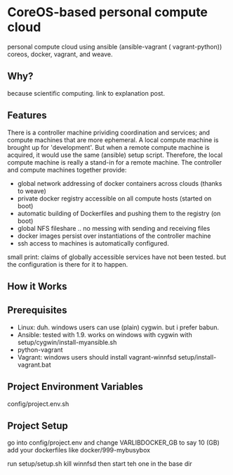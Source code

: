 # CoreOS-based personal compute cloud
personal compute cloud using ansible (ansible-vagrant ( vagrant-python)) coreos, docker, vagrant, and weave.

## Why?
because scientific computing. link to explanation post.

## Features
There is a controller machine prividing coordination and services; and compute machines that are more ephemeral. A local compute machine is brought up for 'development'. But when a remote compute machine is acquired, it would use the same (ansible) setup script. Therefore, the local compute machine is really a stand-in for a remote machine. The controller and compute machines together provide:
- global network addressing of docker containers across clouds (thanks to weave)
- private docker registry accessible on all compute hosts (started on boot)
- automatic building of Dockerfiles and pushing them to the registry (on boot)
- global NFS fileshare .. no messing with sending and receiving files 
- docker images persist over instantiations of the controller machine
- ssh access to machines is automatically configured.

small print: claims of globally accessible services have not been tested. but the configuration is there for it to happen.

## How it Works

## Prerequisites

- Linux: duh. windows users can use  (plain) cygwin. but i prefer babun.
- Ansible: tested with 1.9. works on windows with cygwin with setup/cygwin/install-myansible.sh
- python-vagrant
- Vagrant: windows users should install vagrant-winnfsd setup/install-vagrant.bat

## Project Environment Variables

config/project.env.sh

## Project Setup

go into config/project.env and change VARLIBDOCKER_GB to say 10 (GB)
add your dockerfiles like docker/999-mybusybox

run setup/setup.sh
kill winnfsd then start teh one in the base dir
